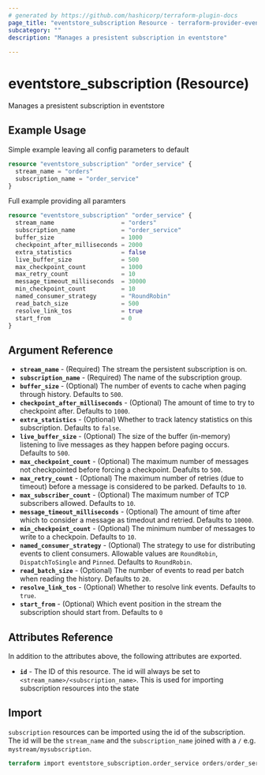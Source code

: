```yaml
---
# generated by https://github.com/hashicorp/terraform-plugin-docs
page_title: "eventstore_subscription Resource - terraform-provider-eventstore"
subcategory: ""
description: "Manages a presistent subscription in eventstore"
  
---
```


# eventstore_subscription (Resource)
Manages a presistent subscription in eventstore


## Example Usage
Simple example leaving all config parameters to default
```terraform
resource "eventstore_subscription" "order_service" {
  stream_name = "orders"
  subscription_name = "order_service"
}
```

Full example providing all paramters
```terraform
resource "eventstore_subscription" "order_service" {
  stream_name                   = "orders"
  subscription_name             = "order_service"
  buffer_size                   = 1000
  checkpoint_after_milliseconds = 2000
  extra_statistics              = false
  live_buffer_size              = 500
  max_checkpoint_count          = 1000
  max_retry_count               = 10
  message_timeout_milliseconds  = 30000
  min_checkpoint_count          = 10
  named_consumer_strategy       = "RoundRobin"
  read_batch_size               = 500
  resolve_link_tos              = true
  start_from                    = 0
}
```
## Argument Reference
- **`stream_name`** - (Required) The stream the persistent subscription is on.
- **`subscription_name`** - (Required) The name of the subscription group.
- **`buffer_size`** - (Optional) The number of events to cache when paging through history. Defaults to `500`.
- **`checkpoint_after_milliseconds`** - (Optional) The amount of time to try to checkpoint after. Defaults to `1000`.
- **`extra_statistics`** - (Optional) Whether to track latency statistics on this subscription. Defaults to `false`.
- **`live_buffer_size`** - (Optional) The size of the buffer (in-memory) listening to live messages as they happen before paging occurs. Defaults to `500`.
- **`max_checkpoint_count`** - (Optional) The maximum number of messages not checkpointed before forcing a checkpoint. Deafults to `500`.
- **`max_retry_count`** - (Optional) The maximum number of retries (due to timeout) before a message is considered to be parked. Defaults to `10`.
- **`max_subscriber_count`** - (Optional) The maximum number of TCP subscribers allowed. Defaults to `10`.
- **`message_timeout_milliseconds`** - (Optional) The amount of time after which to consider a message as timedout and retried. Defaults to `10000`.
- **`min_checkpoint_count`** - (Optional) The minimum number of messages to write to a checkpoin. Defaults to `10`.
- **`named_consumer_strategy`** - (Optional) The strategy to use for distributing events to client consumers. Allowable values are `RoundRobin`, `DispatchToSingle` and `Pinned`. Defaults to `RoundRobin`.
- **`read_batch_size`** - (Optional) The number of events to read per batch when reading the history. Defaults to `20`.
- **`resolve_link_tos`** - (Optional) Whether to resolve link events. Defaults to `true`.
- **`start_from`** - (Optional) Which event position in the stream the subscription should start from. Defaults to `0`

## Attributes Reference
In addition to the attributes above, the following attributes are exported.

- **`id`** - The ID of this resource. The id will always be set to `<stream_name>/<subscription_name>`. This is used for importing subscription resources into the state

## Import

`subscription` resources can be imported using the id of the subscription. The id will be the `stream_name` and the `subscription_name` joined with a `/` e.g. `mystream/mysubscription`.

```terraform
terraform import eventstore_subscription.order_service orders/order_service
```
